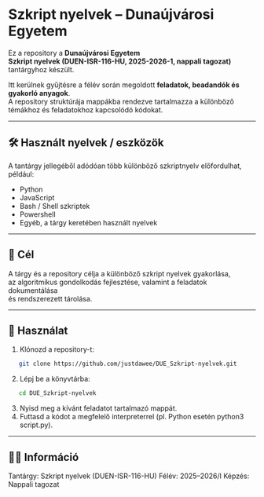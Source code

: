 # Szkript nyelvek – Dunaújvárosi Egyetem

Ez a repository a **Dunaújvárosi Egyetem**  
**Szkript nyelvek (DUEN-ISR-116-HU, 2025-2026-1, nappali tagozat)**  
tantárgyhoz készült.  

Itt kerülnek gyűjtésre a félév során megoldott **feladatok, beadandók és gyakorló anyagok**.  
A repository struktúrája mappákba rendezve tartalmazza a különböző témákhoz és feladatokhoz kapcsolódó kódokat.

---

## 🛠️ Használt nyelvek / eszközök

A tantárgy jellegéből adódóan több különböző szkriptnyelv előfordulhat, például:

- Python  
- JavaScript  
- Bash / Shell szkriptek  
- Powershell  
- Egyéb, a tárgy keretében használt nyelvek  

---

## 🎯 Cél

A tárgy és a repository célja a különböző szkript nyelvek gyakorlása,  
az algoritmikus gondolkodás fejlesztése, valamint a feladatok dokumentálása  
és rendszerezett tárolása.

---

## 📖 Használat

1. Klónozd a repository-t:  
```bash
   git clone https://github.com/justdawee/DUE_Szkript-nyelvek.git
```
2. Lépj be a könyvtárba:
```bash
   cd DUE_Szkript-nyelvek
```
3. Nyisd meg a kívánt feladatot tartalmazó mappát.  
4. Futtasd a kódot a megfelelő interpreterrel (pl. Python esetén python3 script.py).

---

## 👨‍🎓 Információ
Tantárgy: Szkript nyelvek (DUEN-ISR-116-HU)
Félév: 2025–2026/I
Képzés: Nappali tagozat

